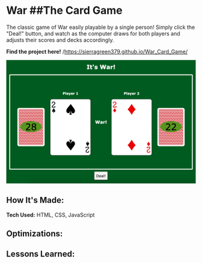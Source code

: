 # War ##The Card Game

The classic game of War easily playable by a single person! Simply click the "Deal!" button, and watch as the computer draws for both players and adjusts their scores and decks accordingly.

**Find the project here!** /https://sierragreen379.github.io/War_Card_Game/

![Photo of this War Card game project](./Assets/War_Card_Game_photo.png)

## How It's Made:

**Tech Used:** HTML, CSS, JavaScript

<!-- Write about how you built the project here. Include your work with the API. -->

## Optimizations:

<!-- Mention how you would rewrite the code to have more, smaller functions? -->
<!-- Only mention things that you did optimize, not what you would like to do. Maybe. -->

## Lessons Learned:

<!-- What did I learn while working on this project? How to work with a third-party API.  -->